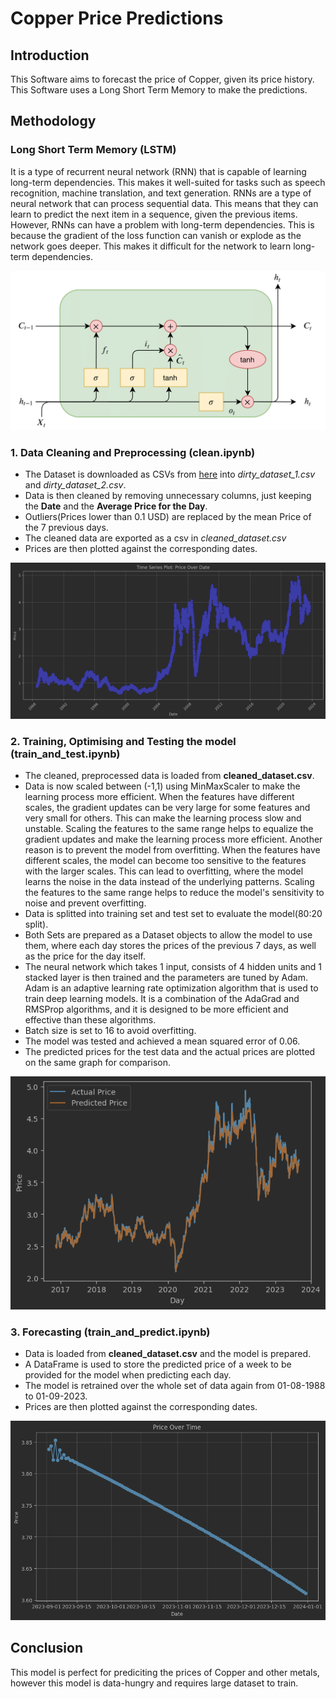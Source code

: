 # **Copper Price Predictions**
## Introduction
This Software aims to forecast the price of Copper, given its price history. This Software uses
a Long Short Term Memory to make the predictions.

## Methodology
### Long Short Term Memory (LSTM)
It is a type of recurrent neural network (RNN) that is capable of learning long-term dependencies. This makes it 
well-suited for tasks such as speech recognition, machine translation, and text generation.
RNNs are a type of neural network that can process sequential data. This means that they can learn to predict the next 
item in a sequence, given the previous items. However, RNNs can have a problem with long-term dependencies. This is 
because the gradient of the loss function can vanish or explode as the network goes deeper. This makes it difficult for 
the network to learn long-term dependencies.

![LSTM](resources/lstm.png)
### 1. Data Cleaning and Preprocessing (clean.ipynb)
- The Dataset is downloaded as CSVs from [here](https://www.investing.com/commodities/copper-historical-data) into 
*dirty_dataset_1.csv* and *dirty_dataset_2.csv*.
- Data is then cleaned by removing unnecessary columns, just keeping the **Date** and the **Average Price for the Day**.
- Outliers(Prices lower than 0.1 USD) are replaced by the mean Price of the 7 previous days.
- The cleaned data are exported as a csv in *cleaned_dataset.csv*
- Prices are then plotted against the corresponding dates.

![Clean Data Plotted](resources/plot_clean_data.png)
### 2. Training, Optimising and Testing the model (train_and_test.ipynb)
- The cleaned, preprocessed data is loaded from **cleaned_dataset.csv**.
- Data is now scaled between (-1,1) using MinMaxScaler to make the learning process more efficient. When the features 
have different scales, the gradient updates can be very large for some features and very small for others. This can make 
the learning process slow and unstable. Scaling the features to the same range helps to equalize the gradient updates 
and make the learning process more efficient. Another reason is to prevent the model from overfitting. When the features 
have different scales, the model can become too sensitive to the features with the larger scales. This can lead to 
overfitting, where the model learns the noise in the data instead of the underlying patterns. Scaling the features to 
the same range helps to reduce the model's sensitivity to noise and prevent overfitting.
- Data is splitted into training set and test set to evaluate the model(80:20 split).
- Both Sets are prepared as a Dataset objects to allow the model to use them, where each day stores the prices of the
previous 7 days, as well as the price for the day itself.
- The neural network which takes 1 input, consists of 4 hidden units and 1 stacked layer is then trained and the 
parameters are tuned by Adam. Adam is an adaptive learning rate optimization algorithm that is used to train deep 
learning models. It is a combination of the AdaGrad and RMSProp algorithms, and it is designed to be more efficient 
and effective than these algorithms.
- Batch size is set to 16 to avoid overfitting.
- The model was tested and achieved a mean squared error of 0.06.
- The predicted prices for the test data and the actual prices are plotted on the same graph for comparison.

![Test Data Plotted](resources/plot_test_data.png)
### 3. Forecasting (train_and_predict.ipynb)
- Data is loaded from **cleaned_dataset.csv** and the model is prepared.
- A DataFrame is used to store the predicted price of a week to be provided for the model when predicting each day.
- The model is retrained over the whole set of data again from 01-08-1988 to 01-09-2023.
- Prices are then plotted against the corresponding dates.

![Predicted Prices Plotted](resources/plot_predict_data.png)
## Conclusion
This model is perfect for prediciting the prices of Copper and other metals, however this model is data-hungry and requires large 
dataset to train.

